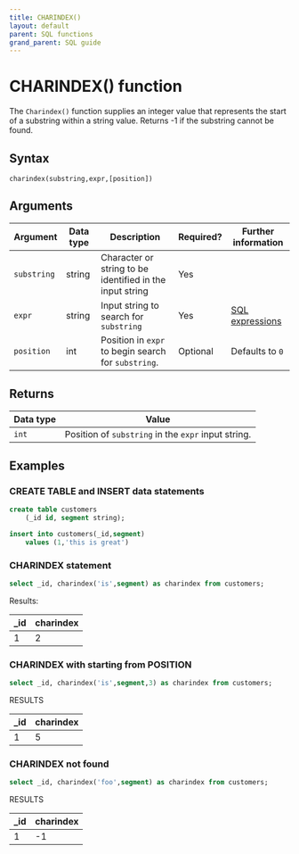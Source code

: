 ```yaml
---
title: CHARINDEX()
layout: default
parent: SQL functions
grand_parent: SQL guide
---
```


# CHARINDEX() function

The `Charindex()` function supplies an integer value that represents the start of a substring within a string value. Returns -1 if the substring cannot be found.

## Syntax

```
charindex(substring,expr,[position])
```

## Arguments

| Argument | Data type | Description | Required? | Further information |
|---|---|---|---|---|
| `substring` | string | Character or string to be identified in the input string | Yes |  |
| `expr` | string | Input string to search for `substring` | Yes |  [SQL expressions](/docs/sql-guide/expressions/expressions-home) |
| `position` | int | Position in `expr` to begin search for `substring`. | Optional | Defaults to `0` |

## Returns

| Data type | Value |
|---|---|
| `int` | Position of `substring` in the `expr` input string. |

## Examples

### CREATE TABLE and INSERT data statements

```sql
create table customers
    (_id id, segment string);

insert into customers(_id,segment)
    values (1,'this is great')
```

### CHARINDEX statement

```sql
select _id, charindex('is',segment) as charindex from customers;
```

Results:

| _id | charindex |
|---|---|
| 1 | 2 |

### CHARINDEX with starting from POSITION

```sql
select _id, charindex('is',segment,3) as charindex from customers;
```

RESULTS

| _id | charindex|
|---|---|
| 1 | 5 |

### CHARINDEX not found

```sql
select _id, charindex('foo',segment) as charindex from customers;
```

RESULTS

| _id | charindex|
|---|----|
| 1 | -1 |
